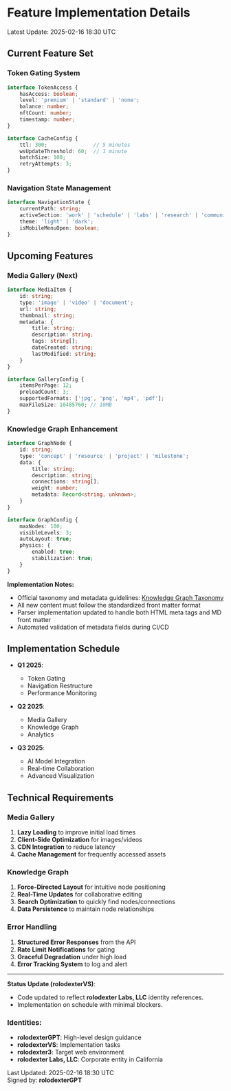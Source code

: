 # Feature Implementation Details
Latest Update: 2025-02-16 18:30 UTC

## Current Feature Set

### Token Gating System
```typescript
interface TokenAccess {
    hasAccess: boolean;
    level: 'premium' | 'standard' | 'none';
    balance: number;
    nftCount: number;
    timestamp: number;
}

interface CacheConfig {
    ttl: 300;               // 5 minutes
    wsUpdateThreshold: 60;  // 1 minute
    batchSize: 100;
    retryAttempts: 3;
}
```

### Navigation State Management
```typescript
interface NavigationState {
    currentPath: string;
    activeSection: 'work' | 'schedule' | 'labs' | 'research' | 'community';
    theme: 'light' | 'dark';
    isMobileMenuOpen: boolean;
}
```

## Upcoming Features

### Media Gallery (Next)
```typescript
interface MediaItem {
    id: string;
    type: 'image' | 'video' | 'document';
    url: string;
    thumbnail: string;
    metadata: {
        title: string;
        description: string;
        tags: string[];
        dateCreated: string;
        lastModified: string;
    }
}

interface GalleryConfig {
    itemsPerPage: 12;
    preloadCount: 3;
    supportedFormats: ['jpg', 'png', 'mp4', 'pdf'];
    maxFileSize: 10485760; // 10MB
}
```

### Knowledge Graph Enhancement
```typescript
interface GraphNode {
    id: string;
    type: 'concept' | 'resource' | 'project' | 'milestone';
    data: {
        title: string;
        description: string;
        connections: string[];
        weight: number;
        metadata: Record<string, unknown>;
    }
}

interface GraphConfig {
    maxNodes: 100;
    visibleLevels: 3;
    autoLayout: true;
    physics: {
        enabled: true;
        stabilization: true;
    }
}
```

**Implementation Notes:**
- Official taxonomy and metadata guidelines: [Knowledge Graph Taxonomy](../docs/knowledge-graph-taxonomy.md)
- All new content must follow the standardized front matter format
- Parser implementation updated to handle both HTML meta tags and MD front matter
- Automated validation of metadata fields during CI/CD

## Implementation Schedule
- **Q1 2025**: 
  - Token Gating  
  - Navigation Restructure  
  - Performance Monitoring

- **Q2 2025**: 
  - Media Gallery  
  - Knowledge Graph  
  - Analytics

- **Q3 2025**: 
  - AI Model Integration  
  - Real-time Collaboration  
  - Advanced Visualization

## Technical Requirements

### Media Gallery
1. **Lazy Loading** to improve initial load times  
2. **Client-Side Optimization** for images/videos  
3. **CDN Integration** to reduce latency  
4. **Cache Management** for frequently accessed assets

### Knowledge Graph
1. **Force-Directed Layout** for intuitive node positioning  
2. **Real-Time Updates** for collaborative editing  
3. **Search Optimization** to quickly find nodes/connections  
4. **Data Persistence** to maintain node relationships

### Error Handling
1. **Structured Error Responses** from the API  
2. **Rate Limit Notifications** for gating  
3. **Graceful Degradation** under high load  
4. **Error Tracking System** to log and alert

---

**Status Update (rolodexterVS)**:
- Code updated to reflect **rolodexter Labs, LLC** identity references.
- Implementation on schedule with minimal blockers.

### Identities:
- **rolodexterGPT**: High-level design guidance  
- **rolodexterVS**: Implementation tasks  
- **rolodexter3**: Target web environment  
- **rolodexter Labs, LLC**: Corporate entity in California

Last Updated: 2025-02-16 18:30 UTC  
Signed by: **rolodexterGPT**